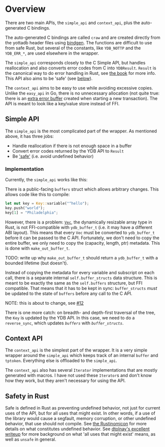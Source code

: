 # Overview

There are two main APIs, the `simple_api` and `context_api`, plus the auto-generated C bindings.

The auto-generated C bindings are called `craw` and are created directly from the yottadb header files using [bindgen].
The functions are difficult to use from safe Rust, but several of the constants,
like `YDB_NOTTP` and the `YDB_ERR_*`, are used elsewhere in the wrapper.

The `simple_api` corresponds closely to the C Simple API,
but handles reallocation and also converts error codes from C into `YDBResult`.
`Result` is the canonical way to do error handling in Rust,
see [the book][book-result] for more info.
This API also aims to be 'safe' (see [below](#safety-in-rust)).

The `context_api` aims to be easy to use while avoiding excessive copies.
Unlike the `easy_api` in Go, there is no unnecessary allocation
(not quite true: there is an [extra error buffer] created when
starting a new transaction).
The API is meant to look like a key/value store instead of FFI.

## Simple API

The `simple_api` is the most complicated part of the wrapper.
As mentioned above, it has three jobs:

- Handle reallocation if there is not enough space in a buffer
- Convert error codes returned by the YDB API to `Result`
- Be ['safe'](#safety-in-rust) (i.e. avoid undefined behavior)

### Implementation

Currently, the `simple_api` works like this:

There is a public-facing `buffers` struct which allows arbitrary changes.
This allows code like this to compile:

```rust
let mut key = Key::variable("^hello");
key.push("world");
key[1] = "Philadelphia";
```

However, there is a problem:
[`Vec`], the dynamically resizable array type in Rust, is not FFI-compatible
with `ydb_buffer_t` (i.e. it may have a different ABI layout).
This means that every `Vec` must be converted to `ydb_buffer_t`
before it can be passed to the C API.
Fortunately, we don't need to copy the entire buffer, we only need to copy
the (capacity, length, ptr) metadata. This is done with `make_out_buffer_t`.

TODO: write up why `make_out_buffer_t` should return a `ydb_buffer_t` with a bounded lifetime (but doesn't).

Instead of copying the metadata for every variable and subscript on each call,
there is a separate internal `self.buffer_structs` data structure.
This is meant to be exactly the same as the `self.buffers` structure,
but FFI compatible. That means that it has to be kept in sync:
`buffer_structs` _must_ be updated to the state of `buffers` before any call
to the C API.

NOTE: this is about to change, see [#12]

There is one more catch: on breadth- and depth-first traversal of the tree,
the `Key` is updated by the YDB API. In this case, we need to do a
`reverse_sync`, which updates _`buffers`_ with _`buffer_structs`_.

## Context API

The `context_api` is the simplest part of the wrapper.
It is a very simple wrapper around the `simple_api` which
keeps track of an internal `buffer` and `tptoken`.
Everything else is offloaded to the `simple_api`.

The `context_api` also has several `Iterator` implementations that are
mostly generated with macros. I have not used these `Iterator`s and don't
know how they work, but they aren't necessary for using the API.

## Safety in Rust

Safe is defined in Rust as preventing undefined behavior,
not just for current uses of the API, but for all uses that might exist.
In other words, if a use of the library would cause a segfault,
memory corruption, or other undefined behavior, that use should not compile.
See [the Rustinomicon][undefined behavior] for more details on
what constitutes undefined behavior.
See [dtolnay's excellent writeup][dtolnay-soundness] for more background
on what 'all uses that might exist' means, as well as `unsafe` in general.

[bindgen]: https://rust-lang.github.io/rust-bindgen/
[book-result]: https://doc.rust-lang.org/book/ch09-02-recoverable-errors-with-result.html
[undefined behavior]: https://doc.rust-lang.org/nomicon/what-unsafe-does.html
[dtolnay-soundness]: https://docs.rs/dtolnay/0.0.7/dtolnay/macro._03__soundness_bugs.html#soundness
[extra error buffer]: https://gitlab.com/YottaDB/Lang/YDBRust/blob/ca8512d796e31c0bf43b789de10cdc322e0b3a7d/src/context_api/mod.rs#L149
[`Vec`]: https://doc.rust-lang.org/std/vec/struct.Vec.html
[#12]: https://gitlab.com/YottaDB/Lang/YDBRust/issues/12#note_277563001

